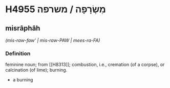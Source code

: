 # H4955 מִשְׂרָפָה / משרפה

## misrâphâh

_(mis-raw-faw' | mis-raw-PAW | mees-ra-FA)_

### Definition

feminine noun; from [[H8313]]; combustion, i.e., cremation (of a corpse), or calcination (of lime); burning.

- a burning

